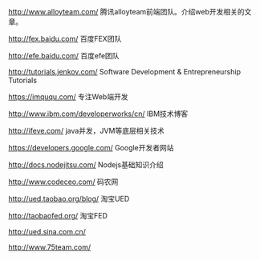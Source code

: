 
http://www.alloyteam.com/ 腾讯alloyteam前端团队。介绍web开发相关的文章。

http://fex.baidu.com/ 百度FEX团队

http://efe.baidu.com/ 百度efe团队

http://tutorials.jenkov.com/ Software Development & Entrepreneurship Tutorials

https://imququ.com/ 专注Web端开发

http://www.ibm.com/developerworks/cn/ IBM技术博客

http://ifeve.com/ java并发，JVM等底层相关技术

https://developers.google.com/ Google开发者网站

http://docs.nodejitsu.com/ Nodejs基础知识介绍

http://www.codeceo.com/ 码农网

http://ued.taobao.org/blog/ 淘宝UED

http://taobaofed.org/ 淘宝FED

http://ued.sina.com.cn/

http://www.75team.com/






